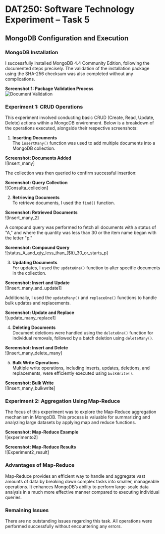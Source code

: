 # DAT250: Software Technology Experiment – Task 5  
## MongoDB Configuration and Execution

### MongoDB Installation  
I successfully installed MongoDB 4.4 Community Edition, following the documented steps precisely. The validation of the installation package using the SHA-256 checksum was also completed without any complications.

**Screenshot 1: Package Validation Process**  
![Document Validation](file:///C:/Users/usuario/OneDrive/Escritorio/Universidad/4º/Norway/DAT250/Assignment_5/ValidationScreenshot.png)


### Experiment 1: CRUD Operations  
This experiment involved conducting basic CRUD (Create, Read, Update, Delete) actions within a MongoDB environment. Below is a breakdown of the operations executed, alongside their respective screenshots:

1. **Inserting Documents**  
The `insertMany()` function was used to add multiple documents into a MongoDB collection.  

**Screenshot: Documents Added**  
![Insert_many]

The collection was then queried to confirm successful insertion:

**Screenshot: Query Collection**  
![Consulta_collecion]

2. **Retrieving Documents**  
To retrieve documents, I used the `find()` function.  

**Screenshot: Retrieved Documents**  
![Insert_many_2]

A compound query was performed to fetch all documents with a status of "A," and where the quantity was less than 30 or the item name began with the letter "p."

**Screenshot: Compound Query**  
![status_A_and_qty_less_than_($lt)_30_or_starts_p]

3. **Updating Documents**  
For updates, I used the `updateOne()` function to alter specific documents in the collection.

**Screenshot: Insert and Update**  
![Insert_many_and_update1]

Additionally, I used the `updateMany()` and `replaceOne()` functions to handle bulk updates and replacements.

**Screenshot: Update and Replace**  
![update_many_replace1]

4. **Deleting Documents**  
Document deletions were handled using the `deleteOne()` function for individual removals, followed by a batch deletion using `deleteMany()`.

**Screenshot: Insert and Delete**  
![Insert_many_delete_many]

5. **Bulk Write Operations**  
Multiple write operations, including inserts, updates, deletions, and replacements, were efficiently executed using `bulkWrite()`.

**Screenshot: Bulk Write**  
![Insert_many_bulkwrite]

### Experiment 2: Aggregation Using Map-Reduce  
The focus of this experiment was to explore the Map-Reduce aggregation mechanism in MongoDB. This process is valuable for summarizing and analyzing large datasets by applying map and reduce functions.

**Screenshot: Map-Reduce Example**  
![experimento2]

**Screenshot: Map-Reduce Results**  
![Experiment2_result]

### Advantages of Map-Reduce  
Map-Reduce provides an efficient way to handle and aggregate vast amounts of data by breaking down complex tasks into smaller, manageable operations. It enhances MongoDB’s ability to perform large-scale data analysis in a much more effective manner compared to executing individual queries.

### Remaining Issues  
There are no outstanding issues regarding this task. All operations were performed successfully without encountering any errors.
